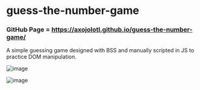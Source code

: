 # guess-the-number-game

### GitHub Page = https://axojolotl.github.io/guess-the-number-game/

A simple guessing game designed with BSS and manually scripted in JS to practice DOM manipulation.

![image](https://user-images.githubusercontent.com/72655919/148684941-2c0b4372-4777-476d-849a-2b66e68722ec.png)

![image](https://user-images.githubusercontent.com/72655919/148684963-93a24ae6-f034-4606-ad2a-bd5fd8053e1a.png)
